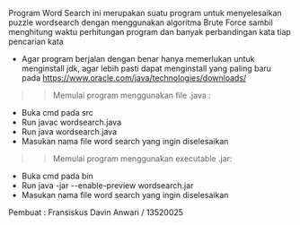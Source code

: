 Program Word Search ini merupakan suatu program untuk menyelesaikan puzzle wordsearch dengan menggunakan algoritma Brute Force sambil menghitung waktu perhitungan program dan banyak perbandingan kata tiap pencarian kata

- Agar program berjalan dengan benar hanya memerlukan untuk menginstall jdk, agar lebih pasti dapat menginstall yang paling baru pada https://www.oracle.com/java/technologies/downloads/

>>Memulai program menggunakan file .java :
- Buka cmd pada src
- Run javac wordsearch.java
- Run java wordsearch.java
- Masukan nama file word search yang ingin diselesaikan

>>Memulai program menggunakan executable .jar:
- Buka cmd pada bin
- Run java -jar --enable-preview wordsearch.jar
- Masukan nama file word search yang ingin diselesaikan

Pembuat : Fransiskus Davin Anwari / 13520025